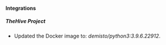 
#### Integrations
##### TheHive Project
- Updated the Docker image to: *demisto/python3:3.9.6.22912*.
